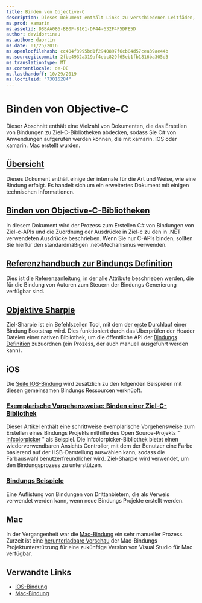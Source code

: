 ```yaml
---
title: Binden von Objective-C
description: Dieses Dokument enthält Links zu verschiedenen Leitfäden, in denen beschrieben C# wird, wie Bindungen mit dem Ziel-C-Code erstellt werden, sodass Entwickler in xamarin-Anwendungen offline-Bibliotheken verwenden können.
ms.prod: xamarin
ms.assetid: DBBAA086-BB0F-8161-DF44-632F4F5DFE5D
author: davidortinau
ms.author: daortin
ms.date: 01/25/2016
ms.openlocfilehash: cc404f3995bd1f2940897f6cb84d57cea39ae44b
ms.sourcegitcommit: 2fbe4932a319af4ebc829f65eb1fb1816ba305d3
ms.translationtype: MT
ms.contentlocale: de-DE
ms.lasthandoff: 10/29/2019
ms.locfileid: "73016284"
---
```

# <a name="binding-objective-c"></a>Binden von Objective-C

Dieser Abschnitt enthält eine Vielzahl von Dokumenten, die das Erstellen von Bindungen zu Ziel-C-Bibliotheken abdecken, sodass Sie C# von Anwendungen aufgerufen werden können, die mit xamarin. IOS oder xamarin. Mac erstellt wurden.

## <a name="overviewcross-platformmaciosbindingoverviewmd"></a>[Übersicht](~/cross-platform/macios/binding/overview.md)

Dieses Dokument enthält einige der internale für die Art und Weise, wie eine Bindung erfolgt. Es handelt sich um ein erweitertes Dokument mit einigen technischen Informationen.

## <a name="binding-objective-c-librariescross-platformmaciosbindingobjective-c-librariesmd"></a>[Binden von Objective-C-Bibliotheken](~/cross-platform/macios/binding/objective-c-libraries.md)

In diesem Dokument wird der Prozess zum Erstellen C# von Bindungen von Ziel-c-APIs und die Zuordnung der Ausdrücke in Ziel-c zu den in .NET verwendeten Ausdrücke beschrieben.
Wenn Sie nur C-APIs binden, sollten Sie hierfür den standardmäßigen .net-Mechanismus verwenden.

## <a name="binding-definition-reference-guidecross-platformmaciosbindingbinding-types-referencemd"></a>[Referenzhandbuch zur Bindungs Definition](~/cross-platform/macios/binding/binding-types-reference.md)

Dies ist die Referenzanleitung, in der alle Attribute beschrieben werden, die für die Bindung von Autoren zum Steuern der Bindungs Generierung verfügbar sind.

## <a name="objective-sharpiecross-platformmaciosbindingobjective-sharpieindexmd"></a>[Objektive Sharpie](~/cross-platform/macios/binding/objective-sharpie/index.md)

Ziel-Sharpie ist ein Befehlszeilen Tool, mit dem der erste Durchlauf einer Bindung Bootstrap wird. Dies funktioniert durch das Überprüfen der Header Dateien einer nativen Bibliothek, um die öffentliche API der [Bindungs Definition](~/cross-platform/macios/binding/objective-c-libraries.md) zuzuordnen (ein Prozess, der auch manuell ausgeführt werden kann).

## <a name="ios"></a>iOS

Die [Seite IOS-Bindung](~/ios/platform/binding-objective-c/index.md) wird zusätzlich zu den folgenden Beispielen mit diesen gemeinsamen Bindungs Ressourcen verknüpft.

### <a name="walkthrough-binding-an-objective-c-libraryiosplatformbinding-objective-cwalkthroughmd"></a>[Exemplarische Vorgehensweise: Binden einer Ziel-C-Bibliothek](~/ios/platform/binding-objective-c/walkthrough.md)

Dieser Artikel enthält eine schrittweise exemplarische Vorgehensweise zum Erstellen eines Bindungs Projekts mithilfe des Open Source-Projekts " [infcolorpicker](https://github.com/InfinitApps/InfColorPicker) " als Beispiel. Die infcolorpicker-Bibliothek bietet einen wiederverwendbaren Ansichts Controller, mit dem der Benutzer eine Farbe basierend auf der HSB-Darstellung auswählen kann, sodass die Farbauswahl benutzerfreundlicher wird. Ziel-Sharpie wird verwendet, um den Bindungsprozess zu unterstützen.

### <a name="binding-sampleshttpsgithubcommonomonotouch-bindings"></a>[Bindungs Beispiele](https://github.com/mono/monotouch-bindings)

Eine Auflistung von Bindungen von Drittanbietern, die als Verweis verwendet werden kann, wenn neue Bindungs Projekte erstellt werden.

## <a name="mac"></a>Mac

In der Vergangenheit war die [Mac-Bindung](~/mac/platform/binding.md) ein sehr manueller Prozess. Zurzeit ist eine [herunterladbare Vorschau](https://forums.xamarin.com/discussion/59760/xamarin-mac-binding-project-preview) der Mac-Bindungs Projektunterstützung für eine zukünftige Version von Visual Studio für Mac verfügbar.

## <a name="related-links"></a>Verwandte Links

- [IOS-Bindung](~/ios/platform/binding-objective-c/index.md)
- [Mac-Bindung](~/mac/platform/binding.md)
